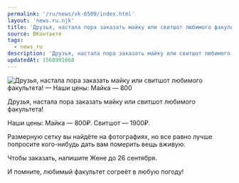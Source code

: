 ```yaml
---
permalink: '/ru/news/vk-6509/index.html'
layout: 'news.ru.njk'
title: 'Друзья, настала пора заказать майку или свитшот любимого факультета! — Наши цены: Майка — 800'
source: ВКонтакте
tags:
  - news_ru
description: 'Друзья, настала пора заказать майку или свитшот любимого факультета! — Наши цены: Майка — 800'
updatedAt: 1568991660
---
```

![Друзья, настала пора заказать майку или свитшот любимого факультета! — Наши цены: Майка — 800](https://sun9-23.userapi.com/impf/c855636/v855636544/ff33e/0Q2Py50IT94.jpg?size=1280x853&quality=96&proxy=1&sign=d26475a2be183bd00890db567c4437ff&c_uniq_tag=-byiPhdfKeYqyTip41BL7JJiYyDv2sQWWtFQJI1dEsk&type=album)

Друзья, настала пора заказать майку или свитшот любимого факультета!

Наши цены:
Майка — 800₽.
Свитшот — 1900₽.

Размерную сетку вы найдёте на фотографиях, но все равно лучше попросите кого-нибудь дать вам померить вещь вживую.

Чтобы заказать, напишите Жене до 26 сентября.

И помните, любимый факультет согреёт в любую погоду!
